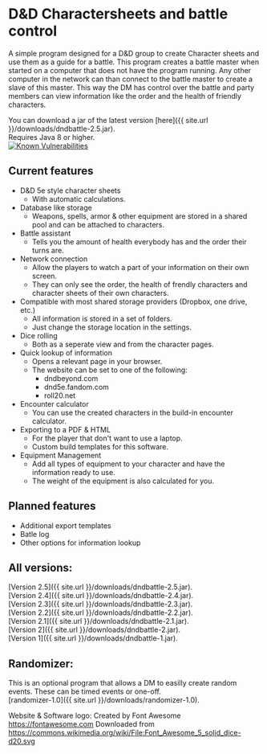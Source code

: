 # D&D Charactersheets and battle control
A simple program designed for a D&amp;D group to create Character sheets and use them as a guide for a battle. This program creates a battle master when started on a computer that does not have the program running. Any other computer in the network can than connect to the battle master to create a slave of this master. This way the DM has control over the battle and party members can view information like the order and the health of friendly characters.

You can download a jar of the latest version [here]({{ site.url }}/downloads/dndbattle-2.5.jar).  
Requires Java 8 or higher.  
[![Known Vulnerabilities](https://snyk.io/test/github/WouterVerleur/D-D-Charactersheets-and-battle-control/badge.svg?targetFile=pom.xml)](https://snyk.io/test/github/WouterVerleur/D-D-Charactersheets-and-battle-control?targetFile=pom.xml)

## Current features
* D&D 5e style character sheets
  * With automatic calculations.
* Database like storage
  * Weapons, spells, armor & other equipment are stored in a shared pool and can be attached to characters.
* Battle assistant
  * Tells you the amount of health everybody has and the order their turns are.
* Network connection
  * Allow the players to watch a part of your information on their own screen.
  * They can only see the order, the health of frendly characters and character sheets of their own characters.
* Compatible with most shared storage providers (Dropbox, one drive, etc.)
  * All information is stored in a set of folders.
  * Just change the storage location in the settings.
* Dice rolling
  * Both as a seperate view and from the character pages.
* Quick lookup of information
  * Opens a relevant page in your browser.
  * The website can be set to one of the following:
    * dndbeyond.com
	* dnd5e.fandom.com
	* roll20.net
* Encounter calculator
  * You can use the created characters in the build-in encounter calculator.
* Exporting to a PDF & HTML
  * For the player that don't want to use a laptop.
  * Custom build templates for this software.
* Equipment Management
  * Add all types of equipment to your character and have the information ready to use.
  * The weight of the equipment is also calculated for you.

## Planned features
* Additional export templates
* Batle log
* Other options for information lookup

## All versions:
[Version 2.5]({{ site.url }}/downloads/dndbattle-2.5.jar).  
[Version 2.4]({{ site.url }}/downloads/dndbattle-2.4.jar).  
[Version 2.3]({{ site.url }}/downloads/dndbattle-2.3.jar).  
[Version 2.2]({{ site.url }}/downloads/dndbattle-2.2.jar).  
[Version 2.1]({{ site.url }}/downloads/dndbattle-2.1.jar).  
[Version 2]({{ site.url }}/downloads/dndbattle-2.jar).  
[Version 1]({{ site.url }}/downloads/dndbattle-1.jar).

## Randomizer:
This is an optional program that allows a DM to easilly create random events. These can be timed events or one-off.  
[randomizer-1.0]({{ site.url }}/downloads/randomizer-1.0).  

Website & Software logo:
Created by Font Awesome https://fontawesome.com
Downloaded from https://commons.wikimedia.org/wiki/File:Font_Awesome_5_solid_dice-d20.svg
